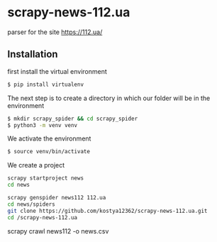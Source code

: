# scrapy-news-112.ua
parser for the site https://112.ua/
## Installation
first install the virtual environment
```bash
$ pip install virtualenv
```

The next step is to create a directory in which our folder will be in the environment
```bash
$ mkdir scrapy_spider && cd scrapy_spider
$ python3 -m venv venv
```
We activate the environment
```bash
$ source venv/bin/activate
```
We create a project
```bash
scrapy startproject news
cd news
```
```bash
scrapy genspider news112 112.ua
cd news/spiders
git clone https://github.com/kostya12362/scrapy-news-112.ua.git
cd /scrapy-news-112.ua
```
scrapy crawl news112 -o news.csv
